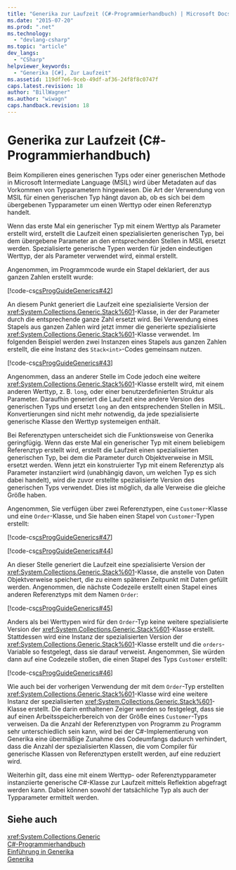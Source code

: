```yaml
---
title: "Generika zur Laufzeit (C#-Programmierhandbuch) | Microsoft Docs"
ms.date: "2015-07-20"
ms.prod: ".net"
ms.technology: 
  - "devlang-csharp"
ms.topic: "article"
dev_langs: 
  - "CSharp"
helpviewer_keywords: 
  - "Generika [C#], Zur Laufzeit"
ms.assetid: 119df7e6-9ceb-49df-af36-24f8f8c0747f
caps.latest.revision: 18
author: "BillWagner"
ms.author: "wiwagn"
caps.handback.revision: 18
---
```

# Generika zur Laufzeit (C#-Programmierhandbuch)
Beim Kompilieren eines generischen Typs oder einer generischen Methode in Microsoft Intermediate Language \(MSIL\) wird über Metadaten auf das Vorkommen von Typparametern hingewiesen.  Die Art der Verwendung von MSIL für einen generischen Typ hängt davon ab, ob es sich bei dem übergebenen Typparameter um einen Werttyp oder einen Referenztyp handelt.  
  
 Wenn das erste Mal ein generischer Typ mit einem Werttyp als Parameter erstellt wird, erstellt die Laufzeit einen spezialisierten generischen Typ, bei dem übergebene Parameter an den entsprechenden Stellen in MSIL ersetzt werden.  Spezialisierte generische Typen werden für jeden eindeutigen Werttyp, der als Parameter verwendet wird, einmal erstellt.  
  
 Angenommen, im Programmcode wurde ein Stapel deklariert, der aus ganzen Zahlen erstellt wurde:  
  
 [!code-cs[csProgGuideGenerics#42](../../../csharp/programming-guide/generics/codesnippet/csharp/generics-in-the-run-time_1.cs)]  
  
 An diesem Punkt generiert die Laufzeit eine spezialisierte Version der <xref:System.Collections.Generic.Stack%601>\-Klasse, in der der Parameter durch die entsprechende ganze Zahl ersetzt wird.  Bei Verwendung eines Stapels aus ganzen Zahlen wird jetzt immer die generierte spezialisierte <xref:System.Collections.Generic.Stack%601>\-Klasse verwendet.  Im folgenden Beispiel werden zwei Instanzen eines Stapels aus ganzen Zahlen erstellt, die eine Instanz des `Stack<int>`\-Codes gemeinsam nutzen.  
  
 [!code-cs[csProgGuideGenerics#43](../../../csharp/programming-guide/generics/codesnippet/csharp/generics-in-the-run-time_2.cs)]  
  
 Angenommen, dass an anderer Stelle im Code jedoch eine weitere <xref:System.Collections.Generic.Stack%601>\-Klasse erstellt wird, mit einem anderen Werttyp, z. B. `long`, oder einer benutzerdefinierten Struktur als Parameter.  Daraufhin generiert die Laufzeit eine andere Version des generischen Typs und ersetzt `long` an den entsprechenden Stellen in MSIL.  Konvertierungen sind nicht mehr notwendig, da jede spezialisierte generische Klasse den Werttyp systemeigen enthält.  
  
 Bei Referenztypen unterscheidet sich die Funktionsweise von Generika geringfügig.  Wenn das erste Mal ein generischer Typ mit einem beliebigem Referenztyp erstellt wird, erstellt die Laufzeit einen spezialisierten generischen Typ, bei dem die Parameter durch Objektverweise in MSIL ersetzt werden.  Wenn jetzt ein konstruierter Typ mit einem Referenztyp als Parameter instanziiert wird \(unabhängig davon, um welchen Typ es sich dabei handelt\), wird die zuvor erstellte spezialisierte Version des generischen Typs verwendet.  Dies ist möglich, da alle Verweise die gleiche Größe haben.  
  
 Angenommen, Sie verfügen über zwei Referenztypen, eine `Customer`\-Klasse und eine `Order`\-Klasse, und Sie haben einen Stapel von `Customer`\-Typen erstellt:  
  
 [!code-cs[csProgGuideGenerics#47](../../../csharp/programming-guide/generics/codesnippet/csharp/generics-in-the-run-time_3.cs)]  
  
 [!code-cs[csProgGuideGenerics#44](../../../csharp/programming-guide/generics/codesnippet/csharp/generics-in-the-run-time_4.cs)]  
  
 An dieser Stelle generiert die Laufzeit eine spezialisierte Version der <xref:System.Collections.Generic.Stack%601>\-Klasse, die anstelle von Daten Objektverweise speichert, die zu einem späteren Zeitpunkt mit Daten gefüllt werden.  Angenommen, die nächste Codezeile erstellt einen Stapel eines anderen Referenztyps mit dem Namen `Order`:  
  
 [!code-cs[csProgGuideGenerics#45](../../../csharp/programming-guide/generics/codesnippet/csharp/generics-in-the-run-time_5.cs)]  
  
 Anders als bei Werttypen wird für den `Order`\-Typ keine weitere spezialisierte Version der <xref:System.Collections.Generic.Stack%601>\-Klasse erstellt.  Stattdessen wird eine Instanz der spezialisierten Version der <xref:System.Collections.Generic.Stack%601>\-Klasse erstellt und die `orders`\-Variable so festgelegt, dass sie darauf verweist.  Angenommen, Sie würden dann auf eine Codezeile stoßen, die einen Stapel des Typs `Customer` erstellt:  
  
 [!code-cs[csProgGuideGenerics#46](../../../csharp/programming-guide/generics/codesnippet/csharp/generics-in-the-run-time_6.cs)]  
  
 Wie auch bei der vorherigen Verwendung der mit dem `Order`\-Typ erstellten <xref:System.Collections.Generic.Stack%601>\-Klasse wird eine weitere Instanz der spezialisierten <xref:System.Collections.Generic.Stack%601>\-Klasse erstellt.  Die darin enthaltenen Zeiger werden so festgelegt, dass sie auf einen Arbeitsspeicherbereich von der Größe eines `Customer`\-Typs verweisen.  Da die Anzahl der Referenztypen von Programm zu Programm sehr unterschiedlich sein kann, wird bei der C\#\-Implementierung von Generika eine übermäßige Zunahme des Codeumfangs dadurch verhindert, dass die Anzahl der spezialisierten Klassen, die vom Compiler für generische Klassen von Referenztypen erstellt werden, auf eine reduziert wird.  
  
 Weiterhin gilt, dass eine mit einem Werttyp\- oder Referenztypparameter instanziierte generische C\#\-Klasse zur Laufzeit mittels Reflektion abgefragt werden kann. Dabei können sowohl der tatsächliche Typ als auch der Typparameter ermittelt werden.  
  
## Siehe auch  
 <xref:System.Collections.Generic>   
 [C\#\-Programmierhandbuch](../../../csharp/programming-guide/index.md)   
 [Einführung in Generika](../../../csharp/programming-guide/generics/introduction-to-generics.md)   
 [Generika](../Topic/Generics%20in%20the%20.NET%20Framework.md)